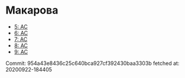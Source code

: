 # Макарова
- [5: AC](5.md)
- [6: AC](6.md)
- [7: AC](7.md)
- [8: AC](8.md)
- [9: AC](9.md)

Commit: 954a43e8436c25c640bca927cf392430baa3303b
 fetched at: 20200922-184405
